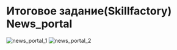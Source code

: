 # Итоговое задание(Skillfactory) News_portal

![news_portal_1](https://github.com/stanislav1800/news_portal_1/assets/77958472/034b9c56-dc47-41df-b237-5588a5af56df)
![news_portal_2](https://github.com/stanislav1800/news_portal_1/assets/77958472/39a2f85e-4fdb-408f-8f6a-eb294491514f)

